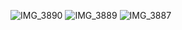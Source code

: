 ![IMG_3890](https://github.com/user-attachments/assets/be6ea5f7-a772-4f88-bbf6-59e385ac4f3d)
![IMG_3889](https://github.com/user-attachments/assets/10db0523-a677-4491-8e7c-25e7a9946169)
![IMG_3887](https://github.com/user-attachments/assets/8cb6f88a-7e00-461e-919c-aadf4f5fb183)
